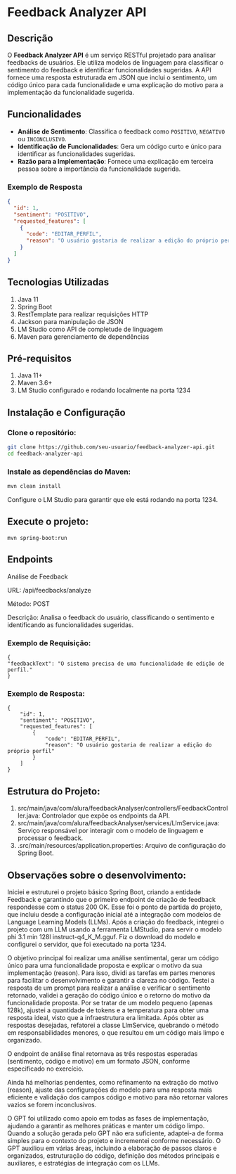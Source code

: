 
# Feedback Analyzer API

## Descrição

O **Feedback Analyzer API** é um serviço RESTful projetado para analisar feedbacks de usuários. Ele utiliza modelos de linguagem para classificar o sentimento do feedback e identificar funcionalidades sugeridas. A API fornece uma resposta estruturada em JSON que inclui o sentimento, um código único para cada funcionalidade e uma explicação do motivo para a implementação da funcionalidade sugerida.

## Funcionalidades

- **Análise de Sentimento**: Classifica o feedback como `POSITIVO`, `NEGATIVO` ou `INCONCLUSIVO`.
- **Identificação de Funcionalidades**: Gera um código curto e único para identificar as funcionalidades sugeridas.
- **Razão para a Implementação**: Fornece uma explicação em terceira pessoa sobre a importância da funcionalidade sugerida.

### Exemplo de Resposta

```json
{
  "id": 1,
  "sentiment": "POSITIVO",
  "requested_features": [
    {
      "code": "EDITAR_PERFIL",
      "reason": "O usuário gostaria de realizar a edição do próprio perfil"
    }
  ]
}
```
## Tecnologias Utilizadas

1. Java 11
2. Spring Boot
3. RestTemplate para realizar requisições HTTP
4. Jackson para manipulação de JSON
5. LM Studio como API de completude de linguagem
6. Maven para gerenciamento de dependências

## Pré-requisitos

1. Java 11+
2. Maven 3.6+
3. LM Studio configurado e rodando localmente na porta 1234

## Instalação e Configuração

### Clone o repositório:

```bash
git clone https://github.com/seu-usuario/feedback-analyzer-api.git
cd feedback-analyzer-api
```
### Instale as dependências do Maven:

```bash
mvn clean install
```

Configure o LM Studio para garantir que ele está rodando na porta 1234.

## Execute o projeto:

```mvn spring-boot:run```

## Endpoints

Análise de Feedback

URL: /api/feedbacks/analyze

Método: POST

Descrição: Analisa o feedback do usuário, classificando o sentimento e identificando as funcionalidades sugeridas.

### Exemplo de Requisição:
```
{
"feedbackText": "O sistema precisa de uma funcionalidade de edição de perfil."
}
```

### Exemplo de Resposta:

```
{
    "id": 1,
    "sentiment": "POSITIVO",
    "requested_features": [
        {
            "code": "EDITAR_PERFIL",
            "reason": "O usuário gostaria de realizar a edição do próprio perfil"
        } 
    ]
}
```

## Estrutura do Projeto:
1. src/main/java/com/alura/feedbackAnalyser/controllers/FeedbackController.java: 
Controlador que expõe os endpoints da API.
2. src/main/java/com/alura/feedbackAnalyser/services/LlmService.java: 
Serviço responsável por interagir com o modelo de linguagem e processar o feedback. 
3. .src/main/resources/application.properties: 
Arquivo de configuração do Spring Boot.

## Observações sobre o desenvolvimento:

Iniciei e estruturei o projeto básico Spring Boot, criando a entidade Feedback e garantindo que o primeiro endpoint de criação de feedback respondesse com o status 200 OK. Esse foi o ponto de partida do projeto, que incluiu desde a configuração inicial até a integração com modelos de Language Learning Models (LLMs). Após a criação do feedback, integrei o projeto com um LLM usando a ferramenta LMStudio, para servir o modelo phi 3.1 min 128l instruct-q4_K_M.gguf. Fiz o download do modelo e configurei o servidor, que foi executado na porta 1234.

O objetivo principal foi realizar uma análise sentimental, gerar um código único para uma funcionalidade proposta e explicar o motivo da sua implementação (reason). Para isso, dividi as tarefas em partes menores para facilitar o desenvolvimento e garantir a clareza no código. Testei a resposta de um prompt para realizar a análise e verificar o sentimento retornado, validei a geração do código único e o retorno do motivo da funcionalidade proposta. Por se tratar de um modelo pequeno (apenas 128k), ajustei a quantidade de tokens e a temperatura para obter uma resposta ideal, visto que a infraestrutura era limitada. Após obter as respostas desejadas, refatorei a classe LlmService, quebrando o método em responsabilidades menores, o que resultou em um código mais limpo e organizado.

O endpoint de análise final retornava as três respostas esperadas (sentimento, código e motivo) em um formato JSON, conforme especificado no exercício. 

Ainda há melhorias pendentes, como refinamento na extração do motivo (reason), ajuste das configurações do modelo para uma resposta mais eficiente e validação dos campos código e motivo para não retornar valores vazios se forem inconclusivos.

O GPT foi utilizado como apoio em todas as fases de implementação, ajudando a garantir as melhores práticas e manter um código limpo. Quando a solução gerada pelo GPT não era suficiente, adaptei-a de forma simples para o contexto do projeto e incrementei conforme necessário. O GPT auxiliou em várias áreas, incluindo a elaboração de passos claros e organizados, estruturação do código, definição dos métodos principais e auxiliares, e estratégias de integração com os LLMs.











